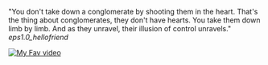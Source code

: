 "You don't take down a conglomerate by shooting them in the heart. That's the thing about conglomerates, they don't have hearts. You take them down limb by limb. And as they unravel, their illusion of control unravels." *eps1.0_hellofriend*



[![My Fav video](https://library.kissclipart.com/20180902/rge/kissclipart-paper-airplane-clipart-airplane-paper-clip-art-16e7a250ebfad875.jpg)](https://www.youtube.com/watch?v=s-7pyIxz8Qg&ab_channel=RottenTomatoesClassicTrailers)
